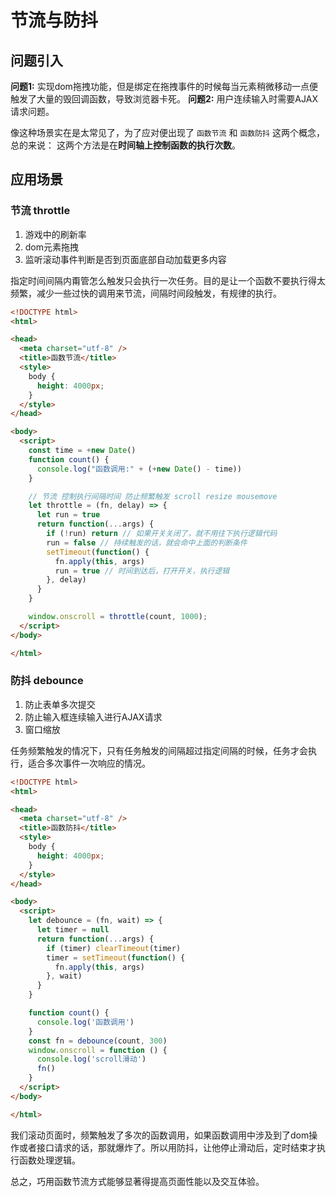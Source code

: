 # 节流与防抖
## 问题引入

**问题1:** 实现dom拖拽功能，但是绑定在拖拽事件的时候每当元素稍微移动一点便触发了大量的毁回调函数，导致浏览器卡死。
**问题2:** 用户连续输入时需要AJAX请求问题。

像这种场景实在是太常见了，为了应对便出现了 `函数节流` 和 `函数防抖` 这两个概念，总的来说：
这两个方法是在**时间轴上控制函数的执行次数**。

## 应用场景

### 节流 throttle

1. 游戏中的刷新率
2. dom元素拖拽
3. 监听滚动事件判断是否到页面底部自动加载更多内容

指定时间间隔内甭管怎么触发只会执行一次任务。目的是让一个函数不要执行得太频繁，减少一些过快的调用来节流，间隔时间段触发，有规律的执行。

```html
<!DOCTYPE html>
<html>

<head>
  <meta charset="utf-8" />
  <title>函数节流</title>
  <style>
    body {
      height: 4000px;
    }
  </style>
</head>

<body>
  <script>
    const time = +new Date()
    function count() {
      console.log("函数调用:" + (+new Date() - time))
    }

    // 节流 控制执行间隔时间 防止频繁触发 scroll resize mousemove
    let throttle = (fn, delay) => {
      let run = true
      return function(...args) {
        if (!run) return // 如果开关关闭了，就不用往下执行逻辑代码
        run = false // 持续触发的话，就会命中上面的判断条件
        setTimeout(function() {
          fn.apply(this, args)
          run = true // 时间到达后，打开开关，执行逻辑
        }, delay)
      }
    }

    window.onscroll = throttle(count, 1000);
  </script>
</body>

</html>
```

### 防抖 debounce

1. 防止表单多次提交
2. 防止输入框连续输入进行AJAX请求
3. 窗口缩放

任务频繁触发的情况下，只有任务触发的间隔超过指定间隔的时候，任务才会执行，适合多次事件一次响应的情况。

```html
<!DOCTYPE html>
<html>

<head>
  <meta charset="utf-8" />
  <title>函数防抖</title>
  <style>
    body {
      height: 4000px;
    }
  </style>
</head>

<body>
  <script>
    let debounce = (fn, wait) => {
      let timer = null
      return function(...args) {
        if (timer) clearTimeout(timer)
        timer = setTimeout(function() {
          fn.apply(this, args)
        }, wait)
      }
    }

    function count() {
      console.log('函数调用')
    }
    const fn = debounce(count, 300)
    window.onscroll = function () {
      console.log('scroll滑动')
      fn()
    }
  </script>
</body>

</html>
```

我们滚动页面时，频繁触发了多次的函数调用，如果函数调用中涉及到了dom操作或者接口请求的话，那就爆炸了。所以用防抖，让他停止滑动后，定时结束才执行函数处理逻辑。

总之，巧用函数节流方式能够显著得提高页面性能以及交互体验。

